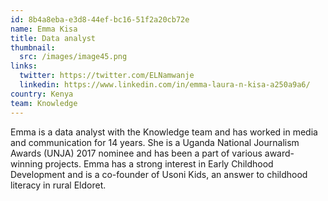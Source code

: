 ```yaml
---
id: 8b4a8eba-e3d8-44ef-bc16-51f2a20cb72e
name: Emma Kisa
title: Data analyst
thumbnail:
  src: /images/image45.png
links:
  twitter: https://twitter.com/ELNamwanje
  linkedin: https://www.linkedin.com/in/emma-laura-n-kisa-a250a9a6/
country: Kenya
team: Knowledge
---
```


Emma is a data analyst with the Knowledge team and has worked in media and communication for 14 years. She is a Uganda National Journalism Awards (UNJA) 2017 nominee and has been a part of various award-winning projects. Emma has a strong interest in Early Childhood Development and is a co-founder of Usoni Kids, an answer to childhood literacy in rural Eldoret.
